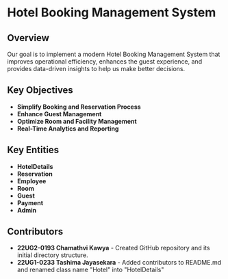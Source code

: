 # Hotel Booking Management System

## Overview

Our goal is to implement a modern Hotel Booking Management System that improves operational efficiency, enhances the guest experience, and provides data-driven insights to help us make better decisions.

## Key Objectives

- **Simplify Booking and Reservation Process**
- **Enhance Guest Management**
- **Optimize Room and Facility Management**
- **Real-Time Analytics and Reporting**

## Key Entities

- **HotelDetails**
- **Reservation**
- **Employee**
- **Room**
- **Guest**
- **Payment**
- **Admin**

## Contributors

- **22UG2-0193 Chamathvi Kawya** - Created GitHub repository and its initial directory structure.
- **22UG1-0233 Tashima Jayasekara** - Added contributors to README.md and renamed class name "Hotel" into "HotelDetails"


